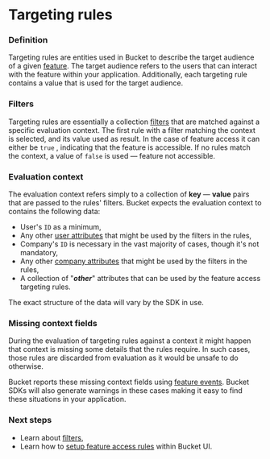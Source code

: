 # Targeting rules

### Definition

Targeting rules are entities used in Bucket to describe the target audience of a given [feature](feature.md). The target audience refers to the users that can interact with the feature within your application. Additionally, each targeting rule contains a value that is used for the target audience.

### Filters

Targeting rules are essentially a collection [filters](filter.md) that are matched against a specific evaluation context. The first rule with a filter matching the context is selected, and its value used as result. In the case of feature access it can either be `true` , indicating that the feature is accessible. If no rules match the context, a value of `false` is used — feature not accessible.

### Evaluation context

The evaluation context refers simply to a collection of **key** — **value** pairs that are passed to the rules' filters. Bucket expects the evaluation context to contains the following data:

* User's `ID` as a minimum,&#x20;
* Any other [user attributes](user.md#attributes) that might be used by the filters in the rules,
* Company's `ID` is necessary in the vast majority of cases, though it's not mandatory,
* Any other [company attributes](company.md#attributes) that might be used by the filters in the rules,
* A collection of "_**other**_" attributes that can be used by the feature access targeting rules.

The exact structure of the data will vary by the SDK in use.

### Missing context fields

During the evaluation of targeting rules against a context it might happen that context is missing some details that the rules require. In such cases, those rules are discarded from evaluation as it would be unsafe to do otherwise.

Bucket reports these missing context fields using [feature events](feature-events.md). Bucket SDKs will also generate warnings in these cases making it easy to find these situations in your application.

### Next steps

* Learn about [filters](filter.md),
* Learn how to [setup feature access rules](../../product-handbook/feature-rollouts/feature-targeting-rules.md) within Bucket UI.

